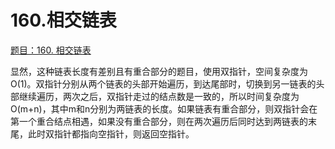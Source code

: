 # 160.相交链表

[题目：160. 相交链表](https://leetcode.cn/problems/intersection-of-two-linked-lists/)

显然，这种链表长度有差别且有重合部分的题目，使用双指针，空间复杂度为O(1)。双指针分别从两个链表的头部开始遍历，到达尾部时，切换到另一链表的头部继续遍历，两次之后，双指针走过的结点数是一致的，所以时间复杂度为O(m+n)，其中m和n分别为两链表的长度。如果链表有重合部分，则双指针会在第一个重合结点相遇，如果没有重合部分，则在两次遍历后同时达到两链表的末尾，此时双指针都指向空指针，则返回空指针。